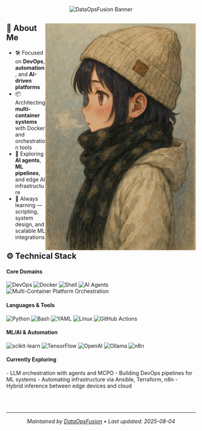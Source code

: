 <p align="center">
  <img src="https://i.imgur.com/x6qU1kR.png" alt="DataOpsFusion Banner" />
</p>

<div>

<img align="right" width="400" alt="Shimarin"
     src="anime.png" />

<h2>🚀 About Me</h2>

- 🛠️ Focused on **DevOps**, **automation**, and **AI-driven platforms**
- 📦 Architecting **multi-container systems** with Docker and orchestration tools
- 🤖 Exploring **AI agents**, **ML pipelines**, and edge AI infrastructure
- 🧠 Always learning — scripting, system design, and scalable ML integrations

<h2>⚙️ Technical Stack</h2>

<h4>Core Domains</h4>
<img src="https://img.shields.io/badge/DevOps-%231572B6?style=for-the-badge&logo=linuxfoundation&logoColor=white" alt="DevOps" />
<img src="https://img.shields.io/badge/Docker-2496ED?style=for-the-badge&logo=docker&logoColor=white" alt="Docker" />
<img src="https://img.shields.io/badge/Shell_Scripting-4EAA25?style=for-the-badge&logo=gnu-bash&logoColor=white" alt="Shell" />
<img src="https://img.shields.io/badge/AI%20Agents-5C2D91?style=for-the-badge&logo=OpenAI&logoColor=white" alt="AI Agents" />
<img src="https://img.shields.io/badge/MCPO-Orchestration-ef7c00?style=for-the-badge&logo=kubernetes&logoColor=white" alt="Multi-Container Platform Orchestration" />

<h4>Languages & Tools</h4>
<img src="https://img.shields.io/badge/Python-3776AB?style=for-the-badge&logo=python&logoColor=white" alt="Python" />
<img src="https://img.shields.io/badge/Bash-121011?style=for-the-badge&logo=gnu-bash&logoColor=white" alt="Bash" />
<img src="https://img.shields.io/badge/YAML-000000?style=for-the-badge&logo=yaml&logoColor=white" alt="YAML" />
<img src="https://img.shields.io/badge/Linux-333333?style=for-the-badge&logo=linux&logoColor=yellow" alt="Linux" />
<img src="https://img.shields.io/badge/GitHub_Actions-2088FF?style=for-the-badge&logo=github-actions&logoColor=white" alt="GitHub Actions" />

<h4>ML/AI & Automation</h4>
<img src="https://img.shields.io/badge/Scikit_Learn-F7931E?style=for-the-badge&logo=scikit-learn&logoColor=white" alt="scikit-learn" />
<img src="https://img.shields.io/badge/TensorFlow-FF6F00?style=for-the-badge&logo=tensorflow&logoColor=white" alt="TensorFlow" />
<img src="https://img.shields.io/badge/OpenAI-412991?style=for-the-badge&logo=openai&logoColor=white" alt="OpenAI" />
<img src="https://img.shields.io/badge/Ollama-000000?style=for-the-badge" alt="Ollama" />
<img src="https://img.shields.io/badge/n8n-A838FF?style=for-the-badge&logo=n8n&logoColor=white" alt="n8n" />

<h4>Currently Exploring</h4>
- LLM orchestration with agents and MCPO
- Building DevOps pipelines for ML systems
- Automating infrastructure via Ansible, Terraform, n8n
- Hybrid inference between edge devices and cloud

<br/><br/>

</div>

---

<p align="center">
  <em>Maintained by <a href="https://github.com/DataOpsFusion">DataOpsFusion</a> • Last updated: 2025-08-04</em>
</p>
